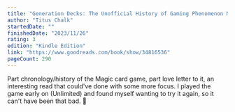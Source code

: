 ```yaml
---
title: "Generation Decks: The Unofficial History of Gaming Phenomenon Magic: The Gathering"
author: "Titus Chalk"
startedDate: ""
finishedDate: "2023/11/26"
rating: 3
edition: "Kindle Edition"
link: "https://www.goodreads.com/book/show/34816536"
pageCount: 290
---
```

Part chronology/history of the Magic card game, part love letter to it, an interesting read that could've done with some more focus. I played the game early on (Unlimited) and found myself wanting to try it again, so it can't have been that bad. 🙂

